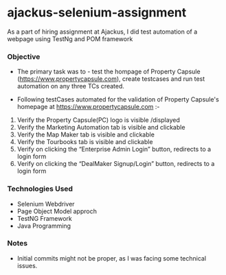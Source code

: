 # ajackus-selenium-assignment
As a part of hiring assignment at Ajackus, I did test automation of a webpage using TestNg and POM framework

### Objective
* The primary task was to - test the hompage of Property Capsule (https://www.propertycapsule.com), create testcases and run test automation on any three TCs created.

* Following testCases automated for the validation of 
Property Capsule's homepage at https://www.propertycapsule.com :-
1. Verify the Property Capsule(PC) logo is visible /displayed
2. Verify the Marketing Automation tab is visible and clickable
3. Verify the Map Maker tab is visible and clickable
4. Verify the Tourbooks tab is visible and clickable
5. Verify on clicking the “Enterprise Admin Login” button, redirects to a login form
6. Verify on clicking the “DealMaker Signup/Login” button, redirects to a login form

### Technologies Used
* Selenium Webdriver
* Page Object Model approch
* TestNG Framework
* Java Programming

### Notes
- Initial commits might not be proper, as I was facing some technical issues.
